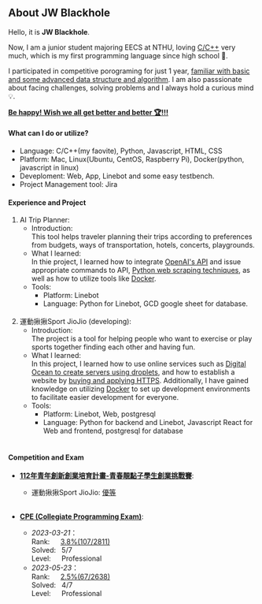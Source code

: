 ## About JW Blackhole

Hello, it is **JW Blackhole**.

Now, I am a junior student majoring EECS at NTHU, loving <u>C/C++</u> very much, which is my first programming language since high school &#x1f496;.   

I participated in competitive porograming for just 1 year, <u>familiar with basic and some advanced data structure and algorithm</u>. I am also passsionate about facing challenges, solving problems and I always hold a curious mind &#x1f4a1;.  

<u>**Be happy! Wish we all get better and better &#x1F3C6;!!!**</u>

#### What can I do or utilize?
- Language: C/C++(my faovite), Python, Javascript, HTML, CSS
- Platform: Mac, Linux(Ubuntu, CentOS, Raspberry Pi), Docker(python, javascript in linux)
- Deveploment: Web, App, Linebot and some easy testbench.
- Project Management tool: Jira

#### Experience and Project
1. AI Trip Planner:
    - Introduction:  
    This tool helps traveler planning their trips according to preferences from budgets, ways of transportation, hotels, concerts, playgrounds.  
    - What I learned:  
    In thie project, I learned how to integrate <u>OpenAI's API</u> and issue appropriate commands to API, <u>Python web scraping techniques</u>, as well as how to utilize tools like <u>Docker</u>. 
    - Tools: 
        - Platform: Linebot
        - Language: Python for Linebot, GCD google sheet for database.  
    &nbsp;
2. 運動揪揪Sport JioJio (developing):  
    - Introduction:  
    The project is a tool for helping people who want to exercise or play sports together finding each other and having fun.  
    - What I learned:  
    In this project, I learned how to use online services such as <u>Digital Ocean to create servers using droplets</u>, and how to establish a website by <u>buying and applying HTTPS</u>. Additionally, I have gained knowledge on utilizing <u>Docker</u> to set up development environments to facilitate easier development for everyone.  
    - Tools:
        - Platform: Linebot, Web, postgresql  
        - Language: Python for backend and Linebot, Javascript React for Web and frontend, postgresql for database  
    &nbsp;   
#### Competition and Exam

- <u>**112年青年創新創業培育計畫-青春靚點子學生創業挑戰賽**</u>:

    - 運動揪揪Sport JioJio: <u>優等</u>  
    &nbsp;
- <u>**CPE (Collegiate Programming Exam)**</u>:  

    - *2023-03-21*：  
        Rank: &emsp; <u>3.8%(107/2811)</u>  
        Solved: &nbsp; 5/7   
        Level: &emsp; Professional
    - *2023-05-23*：  
        Rank: &emsp; <u>2.5%(67/2638)</u>  
        Solved: &nbsp; 4/7  
        Level: &emsp; Professional